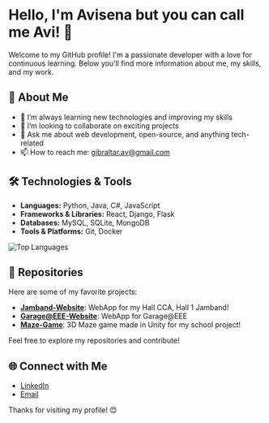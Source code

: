 # Hello, I'm Avisena but you can call me Avi! 👋

Welcome to my GitHub profile! I'm a passionate developer with a love for continuous learning. Below you'll find more information about me, my skills, and my work.

## 🚀 About Me

- 🌱 I’m always learning new technologies and improving my skills
- 👯 I’m looking to collaborate on exciting projects
- 💬 Ask me about web development, open-source, and anything tech-related
- 📫 How to reach me: [gibraltar.av@gmail.com](mailto:gibraltar.av@gmail.com)

## 🛠️ Technologies & Tools

- **Languages:** Python, Java, C#, JavaScript
- **Frameworks & Libraries:** React, Django, Flask
- **Databases:** MySQL, SQLite, MongoDB
- **Tools & Platforms:** Git, Docker

![Top Languages](https://github-readme-stats.vercel.app/api/top-langs/?username=TZBAvyy&layout=compact&theme=radical&size_weight=0&count_weight=1)

## 📂 Repositories

Here are some of my favorite projects:

- [**Jamband-Website**](https://github.com/TZBAvyy/jamband-website): WebApp for my Hall CCA, Hall 1 Jamband!
- [**Garage@EEE-Website**](https://github.com/Garage-at-EEE/garage-website): WebApp for Garage@EEE
- [**Maze-Game**](https://github.com/TZBAvyy/maze-im2073): 3D Maze game made in Unity for my school project!

Feel free to explore my repositories and contribute!

## 🌐 Connect with Me

- [LinkedIn](https://www.linkedin.com/in/avisena-gibraltar)
- [Email](mailto:gibraltar.av@gmail.com)

Thanks for visiting my profile! 😊
